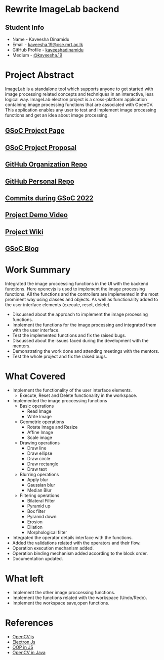 # Rewrite ImageLab backend

## Student Info

- Name - Kaveesha Dinamidu
- Email - [kaveesha.19@cse.mrt.ac.lk](kaveesha.19@cse.mrt.ac.lk)
- GitHub Profile - [kaveeshadinamidu](https://github.com/kaveeshadinamidu)
- Medium - [@kaveesha.19](https://medium.com/@kaveesha.19)

# Project Abstract

ImageLab is a standalone tool which supports anyone to get started with image processing related concepts and techniques in an interactive, less logical way. ImageLab electron project is a
cross-platform application containing image processing functions that are associated with
OpenCV. This application enables any user to test and implement image processing functions and
get an idea about image processing.

## [GSoC Project Page](https://summerofcode.withgoogle.com/programs/2022/projects/9njzCFJk)

## [GSoC Project Proposal](https://docs.google.com/document/d/1x-AKBoeqbkqVuNFiDhkJv_gSCtPqZ0VtsuBT-lt1h8E/edit)

## [GitHub Organization Repo](https://github.com/scorelab/imagelab)

## [GitHub Personal Repo](https://github.com/kaveeshadinamidu/imagelab)

## [Commits during GSoC 2022](https://github.com/scorelab/imagelab/commits?author=kaveeshadinamidu)

## [Project Demo Video](http://LinkToDemoVideo)

## [Project Wiki](http://github.com)

## [GSoC Blog](http://GSoCBlog)

# Work Summary

Integrated the image proccessing functions in the UI with the backend functions. Here opencvjs is used to implement the image processing functions. All the functions and the controllers are implemented in the most prominent way using classes and objects. As well as functionality added to the user interface elements (execute, reset, delete).

- Discussed about the approach to implement the image processing functions.
- Implement the functions for the image processing and integrated them with the user interface.
- Test the implemented functions and fix the raised bugs.
- Discussed about the issues faced during the development with the mentors.
- Demonstrating the work done and attending meetings with the mentors.
- Test the whole project and fix the raised bugs.

# What Covered

- Implement the functionality of the user interface elements.
  - Execute, Reset and Delete functionality in the workspace.
- Implemented the image proccessing functions
  - Basic operations
    - Read Image
    - Write Image
  - Geometric operations
    - Rotate Image and Resize
    - Affine Image
    - Scale image
  - Drawing operations
    - Draw line
    - Draw ellipse
    - Draw circle
    - Draw rectangle
    - Draw text
  - Blurring operations
    - Apply blur
    - Gaussian blur
    - Median Blur
  - Filtering operations
    - Bilateral Filter
    - Pyramid up
    - Box filter
    - Pyramid down
    - Erosion
    - Dilation
    - Morphological filter
- Integrated the operator details interface with the functions.
- Added the validations related with the operators and their flow.
- Operation execution mechanism added.
- Operation binding mechanism added according to the block order.
- Documentation updated.

# What left

- Implement the other image proccessing functions.
- Implement the functions related with the workspace (Undo/Redo).
- Implement the workspace save,open functions.

# References

- [OpenCV.js](https://docs.opencv.org/3.4/d0/d84/tutorial_js_usage.html)
- [Electron Js](https://www.electronjs.org)
- [OOP in JS](https://www.geeksforgeeks.org/introduction-object-oriented-programming-javascript/)
- [OpenCV in Java](https://docs.opencv.org/4.x/d9/d52/tutorial_java_dev_intro.html)
